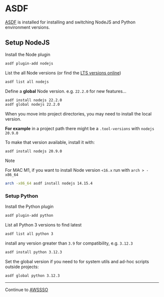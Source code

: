 [ASDF]: http://asdf-vm.com/

# ASDF

[ASDF] is installed for installing and switching NodeJS and Python environment versions.

## Setup NodeJS

Install the Node plugin

```sh
asdf plugin-add nodejs
```

List the all Node versions (or find the [LTS versions
online](https://nodejs.org/en/about/previous-releases))

```sh
asdf list all nodejs
```

Define a **global** Node version. e.g. `22.2.0` for new features...

```sh
asdf install nodejs 22.2.0
asdf global nodejs 22.2.0
```

When you move into project directories, you may need to install the local version.

**For example** in a project path there might be a `.tool-versions` with `nodejs 20.9.0`

To make that version available, install it with:

```sh
asdf install nodejs 20.9.0
```

> [!NOTE]
> For MAC M1, if you want to install Node version `<16.x` run with `arch > -x86_64`

```sh
arch -x86_64 asdf install nodejs 14.15.4
```

### Setup Python

Install the Python plugin

```sh
asdf plugin-add python
```

List all Python 3 versions to find latest

```sh
asdf list all python 3
```

install any version greater than `3.9` for compatibility, e.g. `3.12.3`

```sh
asdf install python 3.12.3
```

Set the global version if you need to for system utils and ad-hoc scripts outside projects:

```sh
asdf global python 3.12.3
```

---
Continue to [AWSSSO](./AWSSSO.md)
